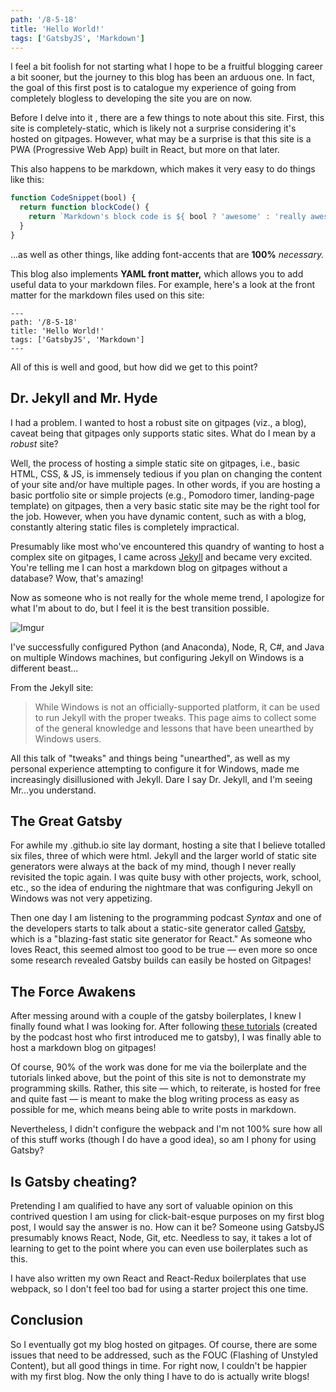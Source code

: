 ```yaml
---
path: '/8-5-18'
title: 'Hello World!'
tags: ['GatsbyJS', 'Markdown']
---
```


I feel a bit foolish for not starting what I hope to be
a fruitful blogging career a bit sooner, but the journey to this blog has been an arduous one. In fact, the goal of this first post is to catalogue my experience of going from completely blogless to developing the site you are on now.

Before I delve into it , there are a few things to note about this site. First, this site is completely-static, which is likely not a surprise considering it's hosted on gitpages. However, what may be a surprise is that this site is a PWA  (Progressive Web App) built in React, but more on that later.  



This also happens to be markdown, which makes it very easy to do things like this:

```javascript
function CodeSnippet(bool) {
  return function blockCode() {
    return `Markdown's block code is ${ bool ? 'awesome' : 'really awesome' }`
  }
}
```

...as well as other things, like adding
font-accents that are **100%** *necessary.*

This blog also implements **YAML front matter,** which allows you to add useful data to your markdown files. For example, here's a look at the front matter for the markdown files used on this site:

```
---
path: '/8-5-18'
title: 'Hello World!'
tags: ['GatsbyJS', 'Markdown']
---
```

All of this is well and good, but how did we get to this point?

## Dr. Jekyll and Mr. Hyde

I had a problem. I wanted to host a robust site on gitpages (viz., a blog), caveat being that gitpages only supports static sites. What do I mean by a *robust* site? 

Well, the process of hosting a simple static site on gitpages, i.e., basic HTML, CSS, & JS, is immensely tedious if you plan on changing the content of your site and/or have multiple pages. In other words, if you are hosting a basic portfolio site or simple projects (e.g., Pomodoro timer, landing-page template)  on gitpages, then a very basic static site may be the right tool for the job. However, when you have dynamic content, such as with a blog, constantly altering static files is completely impractical.

Presumably like most who've encountered this quandry of wanting to host a complex site on gitpages, I came across [Jekyll](https://jekyllrb.com/) and became very excited. You're telling me I can host a markdown blog on gitpages without a database? Wow, that's amazing!

Now as someone who is not really for the whole meme trend, I apologize for what I'm about to do, but I feel it is the best transition possible.

![Imgur](https://i.imgur.com/fk6VlTyl.jpg)

I've successfully configured Python (and Anaconda), Node, R, C#, and Java on multiple Windows machines, but configuring Jekyll on Windows is a different beast...

From the Jekyll site:

  > While Windows is not an officially-supported platform, it can be used to run Jekyll with the proper tweaks. This page aims to collect some of the general knowledge and lessons that have been unearthed by Windows users.

All this talk of "tweaks" and things being "unearthed", as well as my personal experience attempting to configure it for Windows, made me increasingly disillusioned with Jekyll. Dare I say Dr. Jekyll, and I'm seeing Mr...you understand.



## The Great Gatsby

For awhile my .github.io site lay dormant, hosting a site that I believe totalled six files, three of which were html. Jekyll and the larger world of static site generators were always at the back of my mind, though I never really revisited the topic again. I was quite busy with other projects, work, school, etc., so the idea of enduring the nightmare that was configuring Jekyll on Windows was not very appetizing.

Then one day I am listening to the programming podcast *Syntax* and one of the developers starts to talk about a static-site generator called [Gatsby](https://www.gatsbyjs.org/), which is a "blazing-fast static site generator for React." As someone who loves React, this seemed almost too good to be true &mdash; even more so once some research revealed Gatsby builds can easily be hosted on Gitpages!

## The Force Awakens

After messing around with a couple of the gatsby boilerplates, I knew I finally found what I was looking for. After following [these tutorials](https://www.youtube.com/watch?v=b2H7fWhQcdE&list=PLLnpHn493BHHfoINKLELxDch3uJlSapxg) (created by the podcast host who first introduced me to gatsby), I was finally able to host a markdown blog on gitpages!

Of course, 90% of the work was done for me via the boilerplate and the tutorials linked above, but the point of this site is not to demonstrate my programming skills. Rather, this site &mdash; which, to reiterate, is hosted for free and quite fast &mdash; is meant to make the blog writing process as easy as possible for me, which means being able to write posts in markdown.

Nevertheless, I didn't configure the webpack and I'm not 100% sure how all of this stuff works (though I do have a good idea), so am I phony for using Gatsby?

## Is Gatsby cheating?

Pretending I am qualified to have any sort of valuable opinion on this contrived question I am using for click-bait-esque purposes on my first blog post, I would say the answer is no. How can it be? Someone using GatsbyJS presumably knows React, Node, Git, etc. Needless to say, it takes a lot of learning to get to the point where you can even use boilerplates such as this. 

I have also written my own React and React-Redux boilerplates that use webpack, so I don't feel too bad for using a starter project this one time.

## Conclusion

So I eventually got my blog hosted on gitpages. Of course, there are some issues that need to be addressed, such as the FOUC (Flashing of Unstyled Content), but all good things in time. For right now, I couldn't be happier with my first blog. Now the only thing I have to do is actually write blogs!



